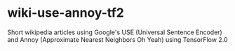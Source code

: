 # wiki-use-annoy-tf2
Short wikipedia articles using Google's USE (Universal Sentence Encoder) and Annoy (Approximate Nearest Neighbors Oh Yeah) using TensorFlow 2.0
